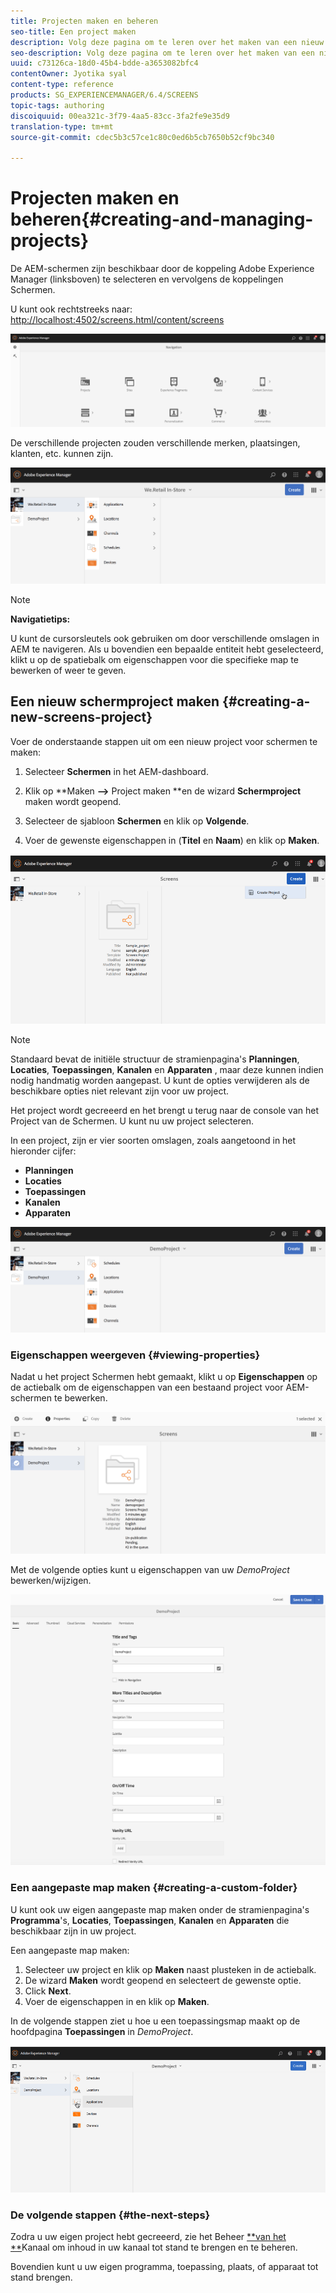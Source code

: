 ```yaml
---
title: Projecten maken en beheren
seo-title: Een project maken
description: Volg deze pagina om te leren over het maken van een nieuw project Screens.
seo-description: Volg deze pagina om te leren over het maken van een nieuw project Screens.
uuid: c73126ca-18d0-45b4-bdde-a3653082bfc4
contentOwner: Jyotika syal
content-type: reference
products: SG_EXPERIENCEMANAGER/6.4/SCREENS
topic-tags: authoring
discoiquuid: 00ea321c-3f79-4aa5-83cc-3fa2fe9e35d9
translation-type: tm+mt
source-git-commit: cdec5b3c57ce1c80c0ed6b5cb7650b52cf9bc340

---
```



# Projecten maken en beheren{#creating-and-managing-projects}

De AEM-schermen zijn beschikbaar door de koppeling Adobe Experience Manager (linksboven) te selecteren en vervolgens de koppelingen Schermen.

U kunt ook rechtstreeks naar: [http://localhost:4502/screens.html/content/screens](http://localhost:4502/screens.html/content/screens)

![chlimage_1-14](assets/chlimage_1-14.png)

De verschillende projecten zouden verschillende merken, plaatsingen, klanten, etc. kunnen zijn.

![screen_shot_2018-08-23at105748am](assets/screen_shot_2018-08-23at105748am.png)

>[!NOTE]
>
>**Navigatietips:**
>
>U kunt de cursorsleutels ook gebruiken om door verschillende omslagen in AEM te navigeren. Als u bovendien een bepaalde entiteit hebt geselecteerd, klikt u op de spatiebalk om eigenschappen voor die specifieke map te bewerken of weer te geven.

## Een nieuw schermproject maken {#creating-a-new-screens-project}

Voer de onderstaande stappen uit om een nieuw project voor schermen te maken:

1. Selecteer **Schermen** in het AEM-dashboard.
1. Klik op **Maken **—>** Project maken **en de wizard **Schermproject** maken wordt geopend.

1. Selecteer de sjabloon **Schermen** en klik op **Volgende**.

1. Voer de gewenste eigenschappen in (**Titel** en **Naam**) en klik op **Maken**.

![player1](assets/player1.gif)

>[!NOTE]
>
>Standaard bevat de initiële structuur de stramienpagina&#39;s **Planningen**, **Locaties**, **Toepassingen**, **Kanalen** en **Apparaten** , maar deze kunnen indien nodig handmatig worden aangepast. U kunt de opties verwijderen als de beschikbare opties niet relevant zijn voor uw project.

Het project wordt gecreeerd en het brengt u terug naar de console van het Project van de Schermen. U kunt nu uw project selecteren.

In een project, zijn er vier soorten omslagen, zoals aangetoond in het hieronder cijfer:

* **Planningen**
* **Locaties**
* **Toepassingen**
* **Kanalen**
* **Apparaten**

![screen_shot_2018-08-23at110114am](assets/screen_shot_2018-08-23at110114am.png)

### Eigenschappen weergeven {#viewing-properties}

Nadat u het project Schermen hebt gemaakt, klikt u op **Eigenschappen** op de actiebalk om de eigenschappen van een bestaand project voor AEM-schermen te bewerken.

![screen_shot_2018-08-23at110211am](assets/screen_shot_2018-08-23at110211am.png)

Met de volgende opties kunt u eigenschappen van uw *DemoProject* bewerken/wijzigen.

![screen_shot_2018-08-23at110409am](assets/screen_shot_2018-08-23at110409am.png)

### Een aangepaste map maken {#creating-a-custom-folder}

U kunt ook uw eigen aangepaste map maken onder de stramienpagina&#39;s **Programma**&#39;s, **Locaties**, **Toepassingen**, **Kanalen** en **Apparaten** die beschikbaar zijn in uw project.

Een aangepaste map maken:

1. Selecteer uw project en klik op **Maken** naast plusteken in de actiebalk.
1. De wizard **Maken** wordt geopend en selecteert de gewenste optie.
1. Click **Next**.
1. Voer de eigenschappen in en klik op **Maken**.

In de volgende stappen ziet u hoe u een toepassingsmap maakt op de hoofdpagina **Toepassingen** in *DemoProject*.

![player2-1](assets/player2-1.gif)

### De volgende stappen {#the-next-steps}

Zodra u uw eigen project hebt gecreeerd, zie het Beheer [**van het **](/help/screens/managing-channels.md)Kanaal om inhoud in uw kanaal tot stand te brengen en te beheren.

Bovendien kunt u uw eigen programma, toepassing, plaats, of apparaat tot stand brengen.
